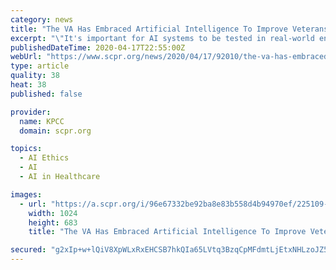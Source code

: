 ```yaml
---
category: news
title: "The VA Has Embraced Artificial Intelligence To Improve Veterans' Health Care"
excerpt: "\"It's important for AI systems to be tested in real-world environments with real-world patients and clinicians, because there can be unintended consequences,\" said Mildred Cho, the Associate Director of the Stanford Center for Biomedical Ethics. Cho also said it's important to test AI systems with a variety of demographics, because what may ..."
publishedDateTime: 2020-04-17T22:55:00Z
webUrl: "https://www.scpr.org/news/2020/04/17/92010/the-va-has-embraced-artificial-intelligence-to-imp/"
type: article
quality: 38
heat: 38
published: false

provider:
  name: KPCC
  domain: scpr.org

topics:
  - AI Ethics
  - AI
  - AI in Healthcare

images:
  - url: "https://a.scpr.org/i/96e67332be92ba8e83b558d4b94970ef/225109-full.jpg"
    width: 1024
    height: 683
    title: "The VA Has Embraced Artificial Intelligence To Improve Veterans' Health Care"

secured: "g2xIp+w+lQiV8XpWLxRxEHCSB7hkQIa65LVtq3BzqCpMFdmtLjEtxNHLzoJZ5MSuLTAt0hT9CnjeSUBKl3dqyeWkotJmiGIl8x2nHYNUTiVXmOaG6/zpQuoZXs+3SvG7igIr+mvELyXlMFvzYR7yw2WASilFZ3nFn3p/k7xNMiDEkQ/87rPEk0qquDDmYAJrSFiS0F3uVS7OdK3gfduameez5CxJN7KpYNkZQjyNqTjdzelExEqw5x8O5exI0RwJ+T89qgm9RcTNOHekr+8ou9djWRMY0L6FnQKAtsVi61nrTMKmTCCOph4AjQQT9gHzyNbyKMWEAlTgrw1pYSWPRjyO97NIYKViO5qXYENFYlsBkwtj4T/q0hC9X7JlHlO2V2u4NF1AOIg4Y2v9SrmK8y8tZV+tG4wEfpPiZ61Vj8T4ntBgPsI8zG6nNOaz8m2krYZuommDSJiNX8rBNYx9L1vZCUotsC6WQTPZ/NHC6rQ=;sDeoTKa3bTnjIxj4OpcdIw=="
---
```


